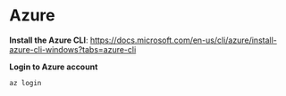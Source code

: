 # Azure
**Install the Azure CLI**: https://docs.microsoft.com/en-us/cli/azure/install-azure-cli-windows?tabs=azure-cli

**Login to Azure account**
```cli
az login
```

